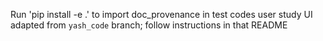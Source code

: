 Run 'pip install -e .' to import doc_provenance in test codes
user study UI adapted from `yash_code` branch; follow instructions in that README